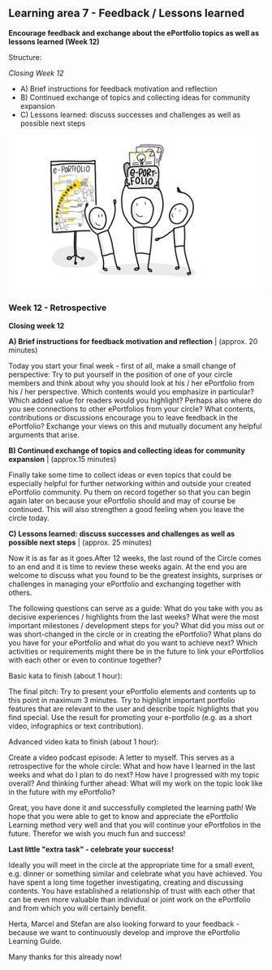## Learning area 7 - Feedback / Lessons learned

**Encourage feedback and exchange about the ePortfolio topics as well as lessons learned (Week 12)**

Structure:

*Closing Week 12*

- A) Brief instructions for feedback motivation and reflection
- B) Continued exchange of topics and collecting ideas for community
expansion
- C) Lessons learned: discuss successes and challenges as well as possible
next steps

![Sketchnote The successfully established ePortfolio from Katrin [@kleinerw4hnsinn](https://twitter.com/kleinerw4hnsinn) (CC BY)](./images/image16.jpeg)

### Week 12 - Retrospective

**Closing week 12**

**A) Brief instructions for feedback motivation and reflection** | (approx. 20 minutes)

Today you start your final week - first of all, make a small change of
perspective: Try to put yourself in the position of one of your circle
members and think about why you should look at his / her ePortfolio from
his / her perspective. Which contents would you emphasize in particular?
Which added value for readers would you highlight? Perhaps also where do
you see connections to other ePortfolios from your circle? What
contents, contributions or discussions encourage you to leave feedback
in the ePortfolio? Exchange your views on this and mutually document any
helpful arguments that arise.

**B) Continued exchange of topics and collecting ideas for community expansion** | (approx.15 minutes)

Finally take some time to collect ideas or even topics that could be
especially helpful for further networking within and outside your
created ePortfolio community. Pu them on record together so that you can
begin again later on because your ePortfolio should and may of course be
continued. This will also strengthen a good feeling when you leave the
circle today.

**C) Lessons learned: discuss successes and challenges as well as possible next steps** | (approx. 25 minutes)

Now it is as far as it goes.After 12 weeks, the last round of the Circle
comes to an end and it is time to review these weeks again. At the end
you are welcome to discuss what you found to be the greatest insights,
surprises or challenges in managing your ePortfolio and exchanging
together with others.

The following questions can serve as a guide:
What do you take with you as decisive experiences / highlights from the
last weeks?
What were the most important milestones / development steps for you?
What did you miss out or was short-changed in the circle or in creating
the ePortfolio?
What plans do you have for your ePortfolio and what do you want to
achieve next?
Which activities or requirements might there be in the future to link
your ePortfolios with each other or even to continue together?

Basic kata to finish (about 1 hour):

The final pitch: Try to present your ePortfolio elements and contents up
to this point in maximum 3 minutes. Try to highlight important portfolio
features that are relevant to the user and describe topic highlights
that you find special. Use the result for promoting your e-portfolio
(e.g. as a short video, infographics or text contribution).

Advanced video kata to finish (about 1 hour):

Create a video podcast episode: A letter to myself. This serves as a
retrospective for the whole circle: What and how have I learned in the
last weeks and what do I plan to do next? How have I progressed with my
topic overall? And thinking further ahead: What will my work on the
topic look like in the future with my ePortfolio?

Great, you have done it and successfully completed the learning path! We
hope that you were able to get to know and appreciate the ePortfolio
Learning method very well and that you will continue your ePortfolios in
the future. Therefor we wish you much fun and success!

**Last little "extra task" - celebrate your success!**

Ideally you will meet in the circle at the appropriate time for a small
event, e.g. dinner or something similar and celebrate what you have
achieved. You have spent a long time together investigating, creating
and discussing contents. You have established a relationship of trust
with each other that can be even more valuable than individual or joint
work on the ePortfolio and from which you will certainly benefit.

Herta, Marcel and Stefan are also looking forward to your feedback -
because we want to continuously develop and improve the ePortfolio
Learning Guide.

Many thanks for this already now!
